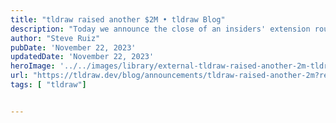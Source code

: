 ```yaml
---
title: "tldraw raised another $2M • tldraw Blog"
description: "Today we announce the close of an insiders' extension round led by Amplify, Lux, and Tom Preston-Werner."
author: "Steve Ruiz"
pubDate: 'November 22, 2023'
updatedDate: 'November 22, 2023'
heroImage: '../../images/library/external-tldraw-raised-another-2m-tldraw-blog/banner_16_9-1-20250912-151235.png'
url: "https://tldraw.dev/blog/announcements/tldraw-raised-another-2m?ref=pwv.com"
tags: [ "tldraw"]


---
```


